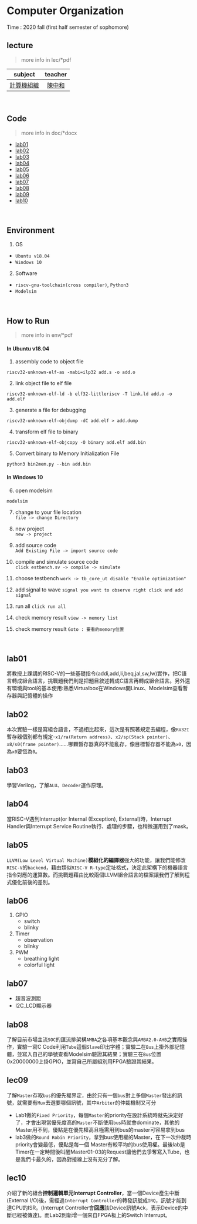 # Computer Organization
Time : 2020 fall (first half semester of sophomore)

## lecture
>more info in lec/*pdf

|subject|teacher|
|:-:|:-:|
|[計算機組織](http://class-qry.acad.ncku.edu.tw/syllabus/online_display.php?syear=0109&sem=1&co_no=E221700&class_code=2)|[陳中和](https://caslab.ee.ncku.edu.tw/)|

<br>

## Code
>more info in doc/*docx
- [lab01](#lab01)
- [lab02](#lab02)
- [lab03](#lab03)
- [lab04](#lab04)
- [lab05](#lab05)
- [lab06](#lab06)
- [lab07](#lab07)
- [lab08](#lab08)
- [lab09](#lab09)
- [lab10](#lab10)

<br>

## Environment
1. OS
- `Ubuntu v18.04`
- `Windows 10`
2. Software
- `riscv-gnu-toolchain(cross compiler)`, `Python3`
- `Modelsim`

<br>

## How to Run
>more info in env/*pdf
#### In Ubuntu v18.04
1. assembly code to object file
```
riscv32-unknown-elf-as -mabi=ilp32 add.s -o add.o
```

2. link object file to elf file
```
riscv32-unknown-elf-ld -b elf32-littleriscv -T link.ld add.o -o add.elf
```

3. generate a file for debugging
```
riscv32-unknown-elf-objdump -dC add.elf > add.dump
```

4. transform elf file to binary
```
riscv32-unknown-elf-objcopy -O binary add.elf add.bin
```

5. Convert binary to Memory Initialization File
```
python3 bin2mem.py --bin add.bin
```
#### In Windows 10
6. open modelsim
```
modelsim
```
7. change to your file location<br>
`file -> change Directory`

8. new project<br>
`new -> project`

9. add source code<br>
`Add Existing File -> import source code`

10. compile and simulate source code<br>
`click estbench.sv -> compile -> simulate`

11. choose testbench
`work -> tb_core_ut disable "Enable optimization"`

12. add signal to wave
`signal you want to observe right click and add signal`

13. run all
`click run all`

14. check memory result
`view -> memory list`

15. check memory result
`Goto : 要看的memory位置`


<br>

## lab01
將教授上課講的RISC-V的一些基礎指令(addi,add,li,beq,jal,sw,lw)實作，把C語言轉成組合語言，挑戰題我們則是把題目敘述轉成C語言再轉成組合語言。另外還有環境與tool的基本使用:熟悉Virtualbox在Windows開Linux、Modelsim查看暫存器與記憶體的操作

## lab02
本次實驗一樣是寫組合語言，不過相比起來，這次是有照著規定去編程，像`RV32I`暫存器個別都有規定-`x1/ra(Return address)`、`x2/sp(Stack pointer)`、`x8/s0(frame pointer)`......哪顆暫存器真的不能亂存，像目標暫存器不能為`x0`，因為`x0`要恆為`0`。

## lab03
學習Verilog，了解`ALU`、`Decoder`運作原理。

## lab04
當RISC-V遇到Interrupt(or Internal (Exception), External)時，Interrupt Handler與Interrupt Service Routine執行、處理的步驟，也稍微運用到了mask。

## lab05
`LLVM(Low Level Virtual Machine)`**模組化的編譯器**強大的功能，讓我們能修改`RISC-V`的`backend`，藉由類似`RISC-V R-type`定址格式，決定此架構下的機器語言指令對應的運算數。而挑戰題藉由比較兩個LLVM組合語言的檔案讓我們了解到程式優化前後的差別。

## lab06
1. GPIO 
    - switch
    - blinky
2. Timer
    - observation
    - blinky
3. PWM
    - breathing light
    - colorful light

## lab07
- 超音波測距
- I2C_LCD顯示器

## lab08
了解目前市場主流`SOC`的匯流排架構`AMBA`之各項基本觀念與`AMBA2.0-AHB`之實際操作，實驗一寫C Code利用`Tube`這個`Slave`印出字體；實驗二在`Bus`上掛外部記憶體，並寫入自己的學號查看Modelsim驗證其結果；實驗三在`Bus`位置0x20000000上掛GPIO，並寫自己所屬組別用FPGA驗證其結果。

## lec09
了解`Master`存取`bus`的優先權界定，由於只有一個`bus`對上多個`Master`發出的訊號，就需要有`Mux`去選要哪個訊號，其中`Arbiter`的仲裁機制又可分
- Lab1做的`Fixed Priority`，每個`Master`的priority在設計系統時就先決定好了，才會出現當優先度高的`Master`不斷使用`bus`時就會dominate，其他的Master用不到，優點是在優先權高且極需用到bus的master可容易拿到bus
- lab3做的`Round Robin Priority`，拿到bus使用權的Master，在下一次仲裁時priority會變最低，優點是每一個 Master有較平均的bus使用權。最後lab是Timer在一定時間後叫醒Master01-03的Request讓他們去爭奪寫入Tube，也是我們卡最久的，因為對接線上沒有充分了解。

## lec10
介紹了新的組合**控制邏輯單元Interrupt Controller**，當一個Device產生中斷(External I/O)後，需經過`Interrupt Controller`的轉發訊號成`IRQ`，訊號才能到達CPU的ISR。(Interrupt Controller會**回應**該Device訊號Ack，表示Device的中斷已經被傳達)。而Lab2則新增一個來自FPGA板上的Switch Interrupt。
